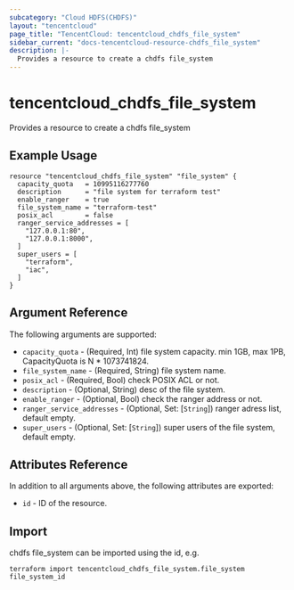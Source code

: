 ```yaml
---
subcategory: "Cloud HDFS(CHDFS)"
layout: "tencentcloud"
page_title: "TencentCloud: tencentcloud_chdfs_file_system"
sidebar_current: "docs-tencentcloud-resource-chdfs_file_system"
description: |-
  Provides a resource to create a chdfs file_system
---
```


# tencentcloud_chdfs_file_system

Provides a resource to create a chdfs file_system

## Example Usage

```hcl
resource "tencentcloud_chdfs_file_system" "file_system" {
  capacity_quota   = 10995116277760
  description      = "file system for terraform test"
  enable_ranger    = true
  file_system_name = "terraform-test"
  posix_acl        = false
  ranger_service_addresses = [
    "127.0.0.1:80",
    "127.0.0.1:8000",
  ]
  super_users = [
    "terraform",
    "iac",
  ]
}
```

## Argument Reference

The following arguments are supported:

* `capacity_quota` - (Required, Int) file system capacity. min 1GB, max 1PB, CapacityQuota is N * 1073741824.
* `file_system_name` - (Required, String) file system name.
* `posix_acl` - (Required, Bool) check POSIX ACL or not.
* `description` - (Optional, String) desc of the file system.
* `enable_ranger` - (Optional, Bool) check the ranger address or not.
* `ranger_service_addresses` - (Optional, Set: [`String`]) ranger adress list, default empty.
* `super_users` - (Optional, Set: [`String`]) super users of the file system, default empty.

## Attributes Reference

In addition to all arguments above, the following attributes are exported:

* `id` - ID of the resource.



## Import

chdfs file_system can be imported using the id, e.g.

```
terraform import tencentcloud_chdfs_file_system.file_system file_system_id
```

